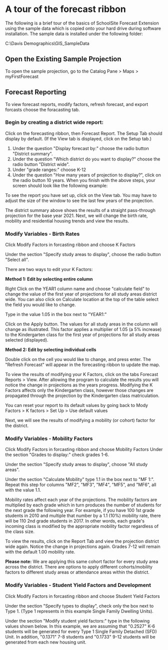 # A tour of the forecast ribbon
The following is a brief tour of the basics of SchoolSite Forecast Extension using the sample data which is copied onto your hard drive during software installation. The sample data is installed under the following folder:
 
C:\Davis Demographics\GIS_SampleData

## Open the Existing Sample Projection
To open the sample projection, go to the Catalog Pane > Maps > myFirstForecast

## Forecast Reporting
To view forecast reports, modify factors, refresh forecast, and export forcasts choose the foracasting tab.

### Begin by creating a district wide report:
Click on the forecasting ribbon, then Forecast Report. The Setup Tab should display by default. (If the View tab is displayed, click on the Setup tab.)

1. Under the question "Display forecast by:" choose the radio button "District summary".
2. Under the question "Which district do you want to display?" choose the radio button "District wide".
3. Under "grade ranges:" choose K-12
4. Under the question "How many years of projection to display?", click on the radio button 10 years.
When you finish with the above steps, your screen should look like the following example:

To see the report you have set up, click on the View tab.  You may have to adjust the size of the window to see the last few years of the projection.

The district summary above shows the results of a straight pass-through projection for the base year 2021.  Next, we will change the birth rate, mobility and residential housing trends and view the results.

### Modify Variables - Birth Rates
Click Modify Factors in forcasting ribbon and choose K Factors

Under the section "Specify study areas to display", choose the radio button "Select all".

There are two ways to edit  your K Factors:

**Method 1: Edit by selecting entire column**
 
Right Click on the YEAR1 column name and choose "calculate field" to change the value of the first year of projections for all study areas district wide. You can also click on Calculate location at the top of the table select the field you would like to change. 

Type in the value 1.05 in the box next to "YEAR1:"

Click on the Apply button. The values for all study areas in the column will change as illustrated.  This factor applies a multiplier of 1.05 (a 5% increase) to the Kindergarten class for the first year of projections for all study areas selected (displayed).

**Method 2: Edit by selecting individual cells**

Double click on the cell you would like to change, and press enter. The "Refresh Forecast" will appear in the forecasting ribbon to update the map.
 
To view the results of modifying your K Factors, click on the tabs Forecast Reports > View. After allowing the program to calculate the results you will notice the change in projections as the years progress.  Modifying the K Factors affects only the Kindergarten class, however those changes are propagated through the projection by the Kindergarten class matriculation.

You can reset your report to its default values by going back to Mody Factors > K factors > Set Up > Use default values

Next, we will see the results of modifying a mobility (or cohort) factor for the district.
 
### Modify Variables - Mobility Factors
Click Modify Factors in forcasting ribbon and choose Mobility Factors
Under the section "Grades to display:" check grades 1-6.

Under the section "Specify study areas to display", choose "All study areas".

Under the section "Calculate Mobility" type 1.1 in the box next to "MF 1:". Repeat this step for columns "MF2", "MF3", "MF4", "MF5", and "MF6", all with the value 1.1.

Mobility rates affect each year of the projections.  The mobility factors are multiplied by each grade which in turn produces the number of students for the next grade the following year. For example, if you have 100 1st grade students in 2010 and multiple that number by a 1.1 (10%) mobility rate, there will be 110 2nd grade students in 2017. In other words, each grade's incoming class is modified by the appropriate mobility factor regardless of the class size.

To view the results, click on the Report Tab and view the projection district wide again.  Notice the change in projections again. Grades 7-12 will remain with the default 1.00 mobility rate.

**Please note:** We are applying this same cohort factor for every study area across the district.  There are options to apply different cohorts/mobility factors to different study areas or attendance areas within the district.

### Modify Variables - Student Yield Factors and Development
Click Modify Factors in forcasting ribbon and choose Student Yield Factors

Under the section "Specify types to display", check only the box next to Type 1. (Type 1 represents in this example Single Family Dwelling Units).

Under the section "Modify student yield factors:" type in the following values shown below. In this example, we are assuming that "0.2527" K-6 students will be generated for every Type 1 Single Family Detached (SFD) Unit.  In addition, "0.1371" 7-8 students and "0.1733" 9-12 students will be generated from each new housing unit.
